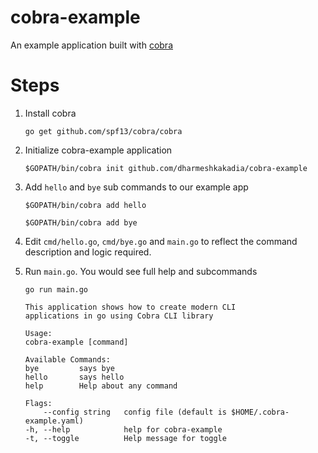 cobra-example
=============

An example application built with [cobra](https://github.com/spf13/cobra)

# Steps

1. Install cobra

    `go get github.com/spf13/cobra/cobra`

2. Initialize cobra-example application

    `$GOPATH/bin/cobra init github.com/dharmeshkakadia/cobra-example`

3. Add `hello` and `bye` sub commands to our example app

    `$GOPATH/bin/cobra add hello`

    `$GOPATH/bin/cobra add bye`

4. Edit `cmd/hello.go`, `cmd/bye.go` and `main.go` to reflect the command description and logic required.

5. Run `main.go`. You would see full help and subcommands

    ```
    go run main.go

    This application shows how to create modern CLI
    applications in go using Cobra CLI library

    Usage:
    cobra-example [command]

    Available Commands:
    bye         says bye
    hello       says hello
    help        Help about any command

    Flags:
        --config string   config file (default is $HOME/.cobra-example.yaml)
    -h, --help            help for cobra-example
    -t, --toggle          Help message for toggle
    ```
